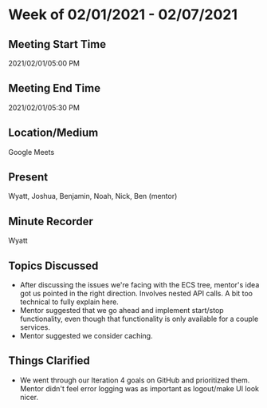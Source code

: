 # Week of 02/01/2021 - 02/07/2021

## Meeting Start Time

2021/02/01/05:00 PM

## Meeting End Time

2021/02/01/05:30 PM

## Location/Medium

Google Meets

## Present

Wyatt, Joshua, Benjamin, Noah, Nick, Ben (mentor)

## Minute Recorder

Wyatt

## Topics Discussed
- After discussing the issues we're facing with the ECS tree, mentor's idea got us pointed in the right direction. Involves nested API calls. A bit too technical to fully explain here.
- Mentor suggested that we go ahead and implement start/stop functionality, even though that functionality is only available for a couple services.
- Mentor suggested we consider caching.

## Things Clarified
- We went through our Iteration 4 goals on GitHub and prioritized them. Mentor didn't feel error logging was as important as logout/make UI look nicer.
